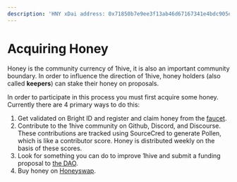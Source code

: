 ```yaml
---
description: 'HNY xDai address: 0x71850b7e9ee3f13ab46d67167341e4bdc905eef9'
---
```


# Acquiring Honey

Honey is the community currency of 1hive, it is also an important community boundary. In order to influence the direction of 1hive, honey holders \(also called **keepers**\) can stake their honey on proposals.

In order to participate in this process you must first acquire some honey. Currently there are 4 primary ways to do this:

1. Get validated on Bright ID and register and claim honey from the [faucet](https://faucet.1hive.org/#/). 
2. Contribute to the 1hive community on Github, Discord, and Discourse. These contributions are tracked using SourceCred to generate Pollen, which is like a contributor score. Honey is distributed weekly on the basis of these scores. 
3. Look for something you can do to improve 1hive and submit a funding proposal to [the DAO](https://1hive.org/#/home). 
4. Buy honey on [Honeyswap](https://honeyswap.org/#/swap).

